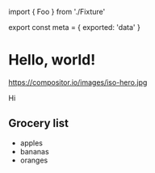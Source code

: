 import { Foo } from './Fixture'

export const meta = {
  exported: 'data'
}

# Hello, world!

https://compositor.io/images/iso-hero.jpg

<Foo bar='baz'>Hi</Foo>

## Grocery list

- apples
- bananas
- oranges
